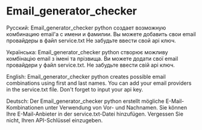 # Email_generator_checker
Русский:
Email_generator_checker python создает возможную комбинацию email'а с имени и фамилии.
Вы можете добавить свои email провайдеры в файл service.txt
Не забудьте ввести свой api ключ.

Українська:
Email_generator_checker python створює можливу комбінацію email з імені та прізвища.
Ви можете додати свої email провайдери у файл service.txt.
Не забудьте ввести свій api ключ.

English:
Email_generator_checker python creates possible email combinations using first and last names.
You can add your email providers in the service.txt file.
Don't forget to input your api key.

Deutsch:
Der Email_generator_checker python erstellt mögliche E-Mail-Kombinationen unter Verwendung von Vor- und Nachnamen.
Sie können Ihre E-Mail-Anbieter in der service.txt-Datei hinzufügen.
Vergessen Sie nicht, Ihren API-Schlüssel einzugeben.
